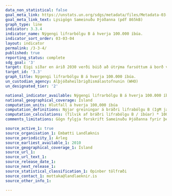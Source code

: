 ```yaml
---
data_non_statistical: false
goal_meta_link: https://unstats.un.org/sdgs/metadata/files/Metadata-03-03-04.pdf
goal_meta_link_text: Lýsigögn Sameinuðu Þjóðanna (pdf 865kB)
graph_type: line
indicator: 3.3.4
indicator_name: Nýgengi lifrarbólgu B á hverja 100.000 íbúa.
indicator_sort_order: 03-03-04
layout: indicator
permalink: /3-3-4/
published: true
reporting_status: complete
sdg_goal: '3'
target: Eigi síðar en árið 2030 verði búið að útrýma farsóttum á borð við alnæmi, berkla, malaríu og hitabeltissjúkdóma, sem ekki hefur verið sinnt, og barist verði gegn lifrarbólgu, vatnsbornum faraldri og öðrum smitsjúkdómum.
target_id: '3.3'
graph_title: Nýgengi lifrarbólgu B á hverja 100.000 íbúa.
un_custodian_agency: Alþjóðaheilbrigðismálastofnunin (WHO)
un_designated_tier: '2'

national_indicator_available: Nýgengi lifrarbólgu B á hverja 100.000 íbúa.
national_geographical_coverage: Ísland
computation_units: Hlutfall á hverja 100,000 íbúa
computation_definitions: Nýjar greiningar á bráðri lifrabólgu B (IgM jákvætt) staðfest á tilraunarstofu.
computation_calculations: (Tilvik af bráðri lifrabólgu B / íbúar) * 100,000
comments_limitations: Gögn fylgja forskrift Sameinuðu Þjóðanna fyrir þennan mælikvarða. Þessi mælikvarði var fundinn í samstarfi við sérfræðinga á þessu sviði. 

source_active_1: true
source_organisation_1: Embætti Landlæknis
source_periodicity_1: Árleg
source_earliest_available_1: 2010
source_geographical_coverage_1: Ísland
source_url_1:
source_url_text_1:
source_release_date_1:
source_next_release_1:
source_statistical_classification_1: Opinber tölfræði
source_contact_1: mottaka@landlaeknir.is
source_other_info_1:

---
```

